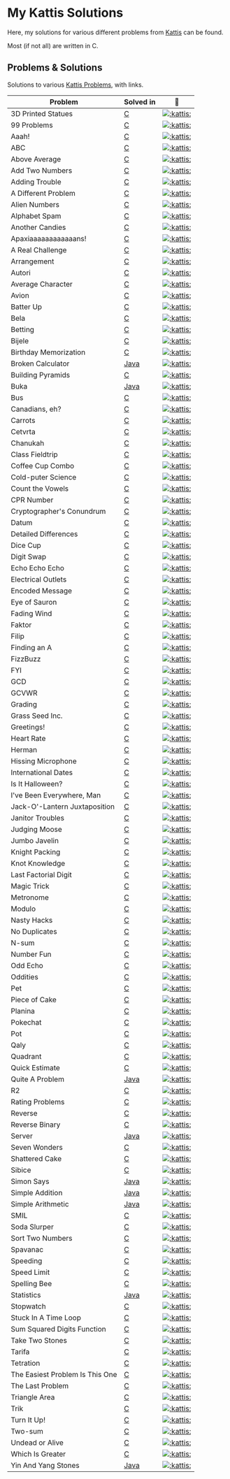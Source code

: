 
# My Kattis Solutions

Here, my solutions for various different problems from [Kattis](https://open.kattis.com/) can be found.

Most (if not all) are written in C.

## Problems & Solutions

Solutions to various [Kattis Problems](https://open.kattis.com/problems/), with links.

| Problem | Solved in | :link: |
| - | - | - |
| 3D Printed Statues | [C](https://github.com/Athaws/KattisSolutions/blob/main/src/3dprintedstatues.c) | [![:kattis:](https://open.kattis.com/favicon)](https://open.kattis.com/problems/3dprinter) |
| 99 Problems | [C](https://github.com/Athaws/KattisSolutions/blob/main/src/99problems.c) | [![:kattis:](https://open.kattis.com/favicon)](https://open.kattis.com/problems/99problems) |
| Aaah! | [C](https://github.com/Athaws/KattisSolutions/blob/main/src/aaah.c) | [![:kattis:](https://open.kattis.com/favicon)](https://open.kattis.com/problems/aaah) |
| ABC | [C](https://github.com/Athaws/KattisSolutions/blob/main/src/abc.c) | [![:kattis:](https://open.kattis.com/favicon)](https://open.kattis.com/problems/abc) |
| Above Average | [C](https://github.com/Athaws/KattisSolutions/blob/main/src/aboveaverage.c) | [![:kattis:](https://open.kattis.com/favicon)](https://open.kattis.com/problems/aboveaverage) |
| Add Two Numbers | [C](https://github.com/Athaws/KattisSolutions/blob/main/src/addtwonumbers.c) | [![:kattis:](https://open.kattis.com/favicon)](https://open.kattis.com/problems/addtwonumbers) |
| Adding Trouble | [C](https://github.com/Athaws/KattisSolutions/blob/main/src/addingtrouble.c) | [![:kattis:](https://open.kattis.com/favicon)](https://open.kattis.com/problems/addingtrouble) |
| A Different Problem | [C](https://github.com/Athaws/KattisSolutions/blob/main/src/adifferentproblem.c) | [![:kattis:](https://open.kattis.com/favicon)](https://open.kattis.com/problems/different) |
| Alien Numbers | [C](https://github.com/Athaws/KattisSolutions/blob/main/src/aliennumbers.c) | [![:kattis:](https://open.kattis.com/favicon)](https://open.kattis.com/problems/aliennumbers) |
| Alphabet Spam | [C](https://github.com/Athaws/KattisSolutions/blob/main/src/alphabetspam.c) | [![:kattis:](https://open.kattis.com/favicon)](https://open.kattis.com/problems/alphabetspam) |
| Another Candies | [C](https://github.com/Athaws/KattisSolutions/blob/main/src/anothercandies.c) | [![:kattis:](https://open.kattis.com/favicon)](https://open.kattis.com/problems/anothercandies) |
| Apaxiaaaaaaaaaaaans! | [C](https://github.com/Athaws/KattisSolutions/blob/main/src/apaxiaaaaaans.c) | [![:kattis:](https://open.kattis.com/favicon)](https://open.kattis.com/problems/apaxiaaans) |
| A Real Challenge | [C](https://github.com/Athaws/KattisSolutions/blob/main/src/arrangement.c) | [![:kattis:](https://open.kattis.com/favicon)](https://open.kattis.com/problems/arrangement) |
| Arrangement | [C](https://github.com/Athaws/KattisSolutions/blob/main/src/averagecharacter.c) | [![:kattis:](https://open.kattis.com/favicon)](https://open.kattis.com/problems/averagecharacter) |
| Autori | [C](https://github.com/Athaws/KattisSolutions/blob/main/src/autori.c) | [![:kattis:](https://open.kattis.com/favicon)](https://open.kattis.com/problems/autori) |
| Average Character | [C](https://github.com/Athaws/KattisSolutions/blob/main/src/averagecharacter.c) | [![:kattis:](https://open.kattis.com/favicon)](https://open.kattis.com/problems/averagecharacter) |
| Avion | [C](https://github.com/Athaws/KattisSolutions/blob/main/src/avion.c) | [![:kattis:](https://open.kattis.com/favicon)](https://open.kattis.com/problems/avion) |
| Batter Up | [C](https://github.com/Athaws/KattisSolutions/blob/main/src/batterup.c) | [![:kattis:](https://open.kattis.com/favicon)](https://open.kattis.com/problems/batterup) |
| Bela | [C](https://github.com/Athaws/KattisSolutions/blob/main/src/bela.c) | [![:kattis:](https://open.kattis.com/favicon)](https://open.kattis.com/problems/bela) |
| Betting | [C](https://github.com/Athaws/KattisSolutions/blob/main/src/betting.c) | [![:kattis:](https://open.kattis.com/favicon)](https://open.kattis.com/problems/betting) |
| Bijele | [C](https://github.com/Athaws/KattisSolutions/blob/main/src/bijele.c) | [![:kattis:](https://open.kattis.com/favicon)](https://open.kattis.com/problems/bijele) |
| Birthday Memorization | [C](https://github.com/Athaws/KattisSolutions/blob/main/src/birthdaymemorization.c) | [![:kattis:](https://open.kattis.com/favicon)](https://open.kattis.com/problems/fodelsedagsmemorisering) |
| Broken Calculator | [Java](https://github.com/Athaws/KattisSolutions/blob/main/src/brokencalculator.java) | [![:kattis:](https://open.kattis.com/favicon)](https://open.kattis.com/problems/brokencalculator) |
| Building Pyramids | [C](https://github.com/Athaws/KattisSolutions/blob/main/src/buildingpyramids.c) | [![:kattis:](https://open.kattis.com/favicon)](https://open.kattis.com/problems/pyramids) |
| Buka | [Java](https://github.com/Athaws/KattisSolutions/blob/main/src/buka.java) | [![:kattis:](https://open.kattis.com/favicon)](https://open.kattis.com/problems/buka) |
| Bus | [C](https://github.com/Athaws/KattisSolutions/blob/main/src/bus.c) | [![:kattis:](https://open.kattis.com/favicon)](https://open.kattis.com/problems/bus) |
| Canadians, eh? | [C](https://github.com/Athaws/KattisSolutions/blob/main/src/canadianseh.c) | [![:kattis:](https://open.kattis.com/favicon)](https://open.kattis.com/problems/canadianseh) |
| Carrots | [C](https://github.com/Athaws/KattisSolutions/blob/main/src/carrots.c) | [![:kattis:](https://open.kattis.com/favicon)](https://open.kattis.com/problems/carrots) |
| Cetvrta | [C](https://github.com/Athaws/KattisSolutions/blob/main/src/cetvrta.c) | [![:kattis:](https://open.kattis.com/favicon)](https://open.kattis.com/problems/cetvrta) |
| Chanukah | [C](https://github.com/Athaws/KattisSolutions/blob/main/src/chanukah.c) | [![:kattis:](https://open.kattis.com/favicon)](https://open.kattis.com/problems/chanukah) |
| Class Fieldtrip | [C](https://github.com/Athaws/KattisSolutions/blob/main/src/classfieldtrip.c) | [![:kattis:](https://open.kattis.com/favicon)](https://open.kattis.com/problems/classfieldtrip) |
| Coffee Cup Combo | [C](https://github.com/Athaws/KattisSolutions/blob/main/src/coffeecupcombo.c) | [![:kattis:](https://open.kattis.com/favicon)](https://open.kattis.com/problems/coffeecupcombo) |
| Cold-puter Science | [C](https://github.com/Athaws/KattisSolutions/blob/main/src/coldputerscience.c) | [![:kattis:](https://open.kattis.com/favicon)](https://open.kattis.com/problems/cold) |
| Count the Vowels | [C](https://github.com/Athaws/KattisSolutions/blob/main/src/countthevowels.c) | [![:kattis:](https://open.kattis.com/favicon)](https://open.kattis.com/problems/countthevowels) |
| CPR Number | [C](https://github.com/Athaws/KattisSolutions/blob/main/src/cprnummer.c) | [![:kattis:](https://open.kattis.com/favicon)](https://open.kattis.com/problems/cprnummer) |
| Cryptographer's Conundrum | [C](https://github.com/Athaws/KattisSolutions/blob/main/src/cryptographersconundrum.c) | [![:kattis:](https://open.kattis.com/favicon)](https://open.kattis.com/problems/cold) |
| Datum | [C](https://github.com/Athaws/KattisSolutions/blob/main/src/datum.c) | [![:kattis:](https://open.kattis.com/favicon)](https://open.kattis.com/problems/datum) |
| Detailed Differences | [C](https://github.com/Athaws/KattisSolutions/blob/main/src/detaileddifferences.c) | [![:kattis:](https://open.kattis.com/favicon)](https://open.kattis.com/problems/detaileddifferences) |
| Dice Cup | [C](https://github.com/Athaws/KattisSolutions/blob/main/src/dicecup.c) | [![:kattis:](https://open.kattis.com/favicon)](https://open.kattis.com/problems/dicecup) |
| Digit Swap | [C](https://github.com/Athaws/KattisSolutions/blob/main/src/digitswap.c) | [![:kattis:](https://open.kattis.com/favicon)](https://open.kattis.com/problems/digitswap) |
| Echo Echo Echo | [C](https://github.com/Athaws/KattisSolutions/blob/main/src/echoechoecho.c) | [![:kattis:](https://open.kattis.com/favicon)](https://open.kattis.com/problems/echoechoecho) |
| Electrical Outlets | [C](https://github.com/Athaws/KattisSolutions/blob/main/src/electricaloutlets.c) | [![:kattis:](https://open.kattis.com/favicon)](https://open.kattis.com/problems/electricaloutlets) |
| Encoded Message | [C](https://github.com/Athaws/KattisSolutions/blob/main/src/encodedmessage.c) | [![:kattis:](https://open.kattis.com/favicon)](https://open.kattis.com/problems/encodedmessage) |
| Eye of Sauron | [C](https://github.com/Athaws/KattisSolutions/blob/main/src/eyeofsauron.c) | [![:kattis:](https://open.kattis.com/favicon)](https://open.kattis.com/problems/eyeofsauron) |
| Fading Wind | [C](https://github.com/Athaws/KattisSolutions/blob/main/src/fadingwind.c) | [![:kattis:](https://open.kattis.com/favicon)](https://open.kattis.com/problems/fadingwind) |
| Faktor | [C](https://github.com/Athaws/KattisSolutions/blob/main/src/faktor.c) | [![:kattis:](https://open.kattis.com/favicon)](https://open.kattis.com/problems/faktor) |
| Filip | [C](https://github.com/Athaws/KattisSolutions/blob/main/src/filip.c) | [![:kattis:](https://open.kattis.com/favicon)](https://open.kattis.com/problems/filip) |
| Finding an A | [C](https://github.com/Athaws/KattisSolutions/blob/main/src/findingana.c) | [![:kattis:](https://open.kattis.com/favicon)](https://open.kattis.com/problems/findingana) |
| FizzBuzz | [C](https://github.com/Athaws/KattisSolutions/blob/main/src/fizzbuzz.c) | [![:kattis:](https://open.kattis.com/favicon)](https://open.kattis.com/problems/fizzbuzz) |
| FYI | [C](https://github.com/Athaws/KattisSolutions/blob/main/src/fyi.c) | [![:kattis:](https://open.kattis.com/favicon)](https://open.kattis.com/problems/fyi) |
| GCD | [C](https://github.com/Athaws/KattisSolutions/blob/main/src/gcd.c) | [![:kattis:](https://open.kattis.com/favicon)](https://open.kattis.com/problems/gcd) |
| GCVWR | [C](https://github.com/Athaws/KattisSolutions/blob/main/src/gcvwr.c) | [![:kattis:](https://open.kattis.com/favicon)](https://open.kattis.com/problems/gcvwr) |
| Grading | [C](https://github.com/Athaws/KattisSolutions/blob/main/src/grading.c) | [![:kattis:](https://open.kattis.com/favicon)](https://open.kattis.com/problems/grading) |
| Grass Seed Inc. | [C](https://github.com/Athaws/KattisSolutions/blob/main/src/grasseedinc) | [![:kattis:](https://open.kattis.com/favicon)](https://open.kattis.com/problems/grassseed) |
| Greetings! | [C](https://github.com/Athaws/KattisSolutions/blob/main/src/greetings2.c) | [![:kattis:](https://open.kattis.com/favicon)](https://open.kattis.com/problems/greetings2) |
| Heart Rate | [C](https://github.com/Athaws/KattisSolutions/blob/main/src/heartrate.c) | [![:kattis:](https://open.kattis.com/favicon)](https://open.kattis.com/problems/heartrate) |
| Herman | [C](https://github.com/Athaws/KattisSolutions/blob/main/src/herman.c) | [![:kattis:](https://open.kattis.com/favicon)](https://open.kattis.com/problems/herman) |
| Hissing Microphone | [C](https://github.com/Athaws/KattisSolutions/blob/main/src/hissingmicrophone.c) | [![:kattis:](https://open.kattis.com/favicon)](https://open.kattis.com/problems/hissingmicrophone) |
| International Dates | [C](https://github.com/Athaws/KattisSolutions/blob/main/src/internationaldates.java) | [![:kattis:](https://open.kattis.com/favicon)](https://open.kattis.com/problems/internationaldates) |
| Is It Halloween? | [C](https://github.com/Athaws/KattisSolutions/blob/main/src/isithalloween.c) | [![:kattis:](https://open.kattis.com/favicon)](https://open.kattis.com/problems/isithalloween) |
| I've Been Everywhere, Man | [C](https://github.com/Athaws/KattisSolutions/blob/main/src/beeneverywhereman.c) | [![:kattis:](https://open.kattis.com/favicon)](https://open.kattis.com/problems/everywhere) |
| Jack-O'-Lantern Juxtaposition | [C](https://github.com/Athaws/KattisSolutions/blob/main/src/jackolanternjuxtaposition.c) | [![:kattis:](https://open.kattis.com/favicon)](https://open.kattis.com/problems/jackolanternjuxtaposition) |
| Janitor Troubles | [C](https://github.com/Athaws/KattisSolutions/blob/main/src/janitortroubles.c) | [![:kattis:](https://open.kattis.com/favicon)](https://open.kattis.com/problems/janitortroubles) |
| Judging Moose | [C](https://github.com/Athaws/KattisSolutions/blob/main/src/judgingmoose.c) | [![:kattis:](https://open.kattis.com/favicon)](https://open.kattis.com/problems/judgingmoose) |
| Jumbo Javelin | [C](https://github.com/Athaws/KattisSolutions/blob/main/src/jumbojavelin.c) | [![:kattis:](https://open.kattis.com/favicon)](https://open.kattis.com/problems/jumbojavelin) |
| Knight Packing | [C](https://github.com/Athaws/KattisSolutions/blob/main/src/knightpacking.c) | [![:kattis:](https://open.kattis.com/favicon)](https://open.kattis.com/problems/knightpacking) |
| Knot Knowledge | [C](https://github.com/Athaws/KattisSolutions/blob/main/src/knotknowledge.c) | [![:kattis:](https://open.kattis.com/favicon)](https://open.kattis.com/problems/knotknowledge) |
| Last Factorial Digit | [C](https://github.com/Athaws/KattisSolutions/blob/main/src/lastfactorialdigit.c) | [![:kattis:](https://open.kattis.com/favicon)](https://open.kattis.com/problems/lastfactorialdigit) |
| Magic Trick | [C](https://github.com/Athaws/KattisSolutions/blob/main/src/magictrick.c) | [![:kattis:](https://open.kattis.com/favicon)](https://open.kattis.com/problems/magictrick) |
| Metronome | [C](https://github.com/Athaws/KattisSolutions/blob/main/src/metronome.c) | [![:kattis:](https://open.kattis.com/favicon)](https://open.kattis.com/problems/metronome) |
| Modulo | [C](https://github.com/Athaws/KattisSolutions/blob/main/src/modulo.c) | [![:kattis:](https://open.kattis.com/favicon)](https://open.kattis.com/problems/modulo) |
| Nasty Hacks | [C](https://github.com/Athaws/KattisSolutions/blob/main/src/nastyhacks.c) | [![:kattis:](https://open.kattis.com/favicon)](https://open.kattis.com/problems/nastyhacks) |
| No Duplicates | [C](https://github.com/Athaws/KattisSolutions/blob/main/src/noduplicates.c) | [![:kattis:](https://open.kattis.com/favicon)](https://open.kattis.com/problems/nodup) |
| N-sum | [C](https://github.com/Athaws/KattisSolutions/blob/main/src/nsum.c) | [![:kattis:](https://open.kattis.com/favicon)](https://open.kattis.com/problems/nsum) |
| Number Fun | [C](https://github.com/Athaws/KattisSolutions/blob/main/src/numberfun.c) | [![:kattis:](https://open.kattis.com/favicon)](https://open.kattis.com/problems/numberfun) |
| Odd Echo | [C](https://github.com/Athaws/KattisSolutions/blob/main/src/oddecho.c) | [![:kattis:](https://open.kattis.com/favicon)](https://open.kattis.com/problems/oddecho) |
| Oddities | [C](https://github.com/Athaws/KattisSolutions/blob/main/src/oddities.c) | [![:kattis:](https://open.kattis.com/favicon)](https://open.kattis.com/problems/oddities) |
| Pet | [C](https://github.com/Athaws/KattisSolutions/blob/main/src/pet.c) | [![:kattis:](https://open.kattis.com/favicon)](https://open.kattis.com/problems/pet) |
| Piece of Cake | [C](https://github.com/Athaws/KattisSolutions/blob/main/src/pieceofcake.c) | [![:kattis:](https://open.kattis.com/favicon)](https://open.kattis.com/problems/pieceofcake) |
| Planina | [C](https://github.com/Athaws/KattisSolutions/blob/main/src/planina.c) | [![:kattis:](https://open.kattis.com/favicon)](https://open.kattis.com/problems/planina) |
| Pokechat | [C](https://github.com/Athaws/KattisSolutions/blob/main/src/pokechat.c) | [![:kattis:](https://open.kattis.com/favicon)](https://open.kattis.com/problems/pokechat) |
| Pot | [C](https://github.com/Athaws/KattisSolutions/blob/main/src/pot.c) | [![:kattis:](https://open.kattis.com/favicon)](https://open.kattis.com/problems/pot) |
| Qaly | [C](https://github.com/Athaws/KattisSolutions/blob/main/src/qaly.c) | [![:kattis:](https://open.kattis.com/favicon)](https://open.kattis.com/problems/qaly) |
| Quadrant | [C](https://github.com/Athaws/KattisSolutions/blob/main/src/quadrant.c) | [![:kattis:](https://open.kattis.com/favicon)](https://open.kattis.com/problems/quadrant) |
| Quick Estimate | [C](https://github.com/Athaws/KattisSolutions/blob/main/src/quickestimate.c) | [![:kattis:](https://open.kattis.com/favicon)](https://open.kattis.com/problems/quickestimate) |
| Quite A Problem | [Java](https://github.com/Athaws/KattisSolutions/blob/main/src/quiteaproblem.java) | [![:kattis:](https://open.kattis.com/favicon)](https://open.kattis.com/problems/quiteaproblem) |
| R2 | [C](https://github.com/Athaws/KattisSolutions/blob/main/src/r2.c) | [![:kattis:](https://open.kattis.com/favicon)](https://open.kattis.com/problems/r2) |
| Rating Problems | [C](https://github.com/Athaws/KattisSolutions/blob/main/src/ratingproblems.c) | [![:kattis:](https://open.kattis.com/favicon)](https://open.kattis.com/problems/ratingproblems) |
| Reverse | [C](https://github.com/Athaws/KattisSolutions/blob/main/src/reverse.c) | [![:kattis:](https://open.kattis.com/favicon)](https://open.kattis.com/problems/ofugsnuid) |
| Reverse Binary | [C](https://github.com/Athaws/KattisSolutions/blob/main/src/reversebinary.c) | [![:kattis:](https://open.kattis.com/favicon)](https://open.kattis.com/problems/reversebinary) |
| Server | [Java](https://github.com/Athaws/KattisSolutions/blob/main/src/server.c) | [![:kattis:](https://open.kattis.com/favicon)](https://open.kattis.com/problems/server) |
| Seven Wonders | [C](https://github.com/Athaws/KattisSolutions/blob/main/src/sevenwonders.c) | [![:kattis:](https://open.kattis.com/favicon)](https://open.kattis.com/problems/sevenwonders) |
| Shattered Cake | [C](https://github.com/Athaws/KattisSolutions/blob/main/src/shatteredcake.c) | [![:kattis:](https://open.kattis.com/favicon)](https://open.kattis.com/problems/shatteredcake) |
| Sibice | [C](https://github.com/Athaws/KattisSolutions/blob/main/src/sibice.c) | [![:kattis:](https://open.kattis.com/favicon)](https://open.kattis.com/problems/sibice) |
| Simon Says | [Java](https://github.com/Athaws/KattisSolutions/blob/main/src/simonsays.java) | [![:kattis:](https://open.kattis.com/favicon)](https://open.kattis.com/problems/simonsays) |
| Simple Addition | [Java](https://github.com/Athaws/KattisSolutions/blob/main/src/simpleaddition.java) | [![:kattis:](https://open.kattis.com/favicon)](https://open.kattis.com/problems/simpleaddition) |
| Simple Arithmetic | [Java](https://github.com/Athaws/KattisSolutions/blob/main/src/simplearithmetic.java) | [![:kattis:](https://open.kattis.com/favicon)](https://open.kattis.com/problems/simplearithmetic) |
| SMIL | [C](https://github.com/Athaws/KattisSolutions/blob/main/src/smil.c) | [![:kattis:](https://open.kattis.com/favicon)](https://open.kattis.com/problems/smil) |
| Soda Slurper | [C](https://github.com/Athaws/KattisSolutions/blob/main/src/sodaslurper.c) | [![:kattis:](https://open.kattis.com/favicon)](https://open.kattis.com/problems/sodaslurper) |
| Sort Two Numbers | [C](https://github.com/Athaws/KattisSolutions/blob/main/src/sorttwonumbers.c) | [![:kattis:](https://open.kattis.com/favicon)](https://open.kattis.com/problems/sorttwonumbers) |
| Spavanac | [C](https://github.com/Athaws/KattisSolutions/blob/main/src/spavanac.c) | [![:kattis:](https://open.kattis.com/favicon)](https://open.kattis.com/problems/spavanac) |
| Speeding | [C](https://github.com/Athaws/KattisSolutions/blob/main/src/speeding.c) | [![:kattis:](https://open.kattis.com/favicon)](https://open.kattis.com/problems/speeding) |
| Speed Limit | [C](https://github.com/Athaws/KattisSolutions/blob/main/src/speedlimit.c) | [![:kattis:](https://open.kattis.com/favicon)](https://open.kattis.com/problems/speedlimit) |
| Spelling Bee | [C](https://github.com/Athaws/KattisSolutions/blob/main/src/spellingbee.c) | [![:kattis:](https://open.kattis.com/favicon)](https://open.kattis.com/problems/spellingbee) |
| Statistics | [Java](https://github.com/Athaws/KattisSolutions/blob/main/src/statistics.java) | [![:kattis:](https://open.kattis.com/favicon)](https://open.kattis.com/problems/statistics) |
| Stopwatch | [C](https://github.com/Athaws/KattisSolutions/blob/main/src/stopwatch.c) | [![:kattis:](https://open.kattis.com/favicon)](https://open.kattis.com/problems/stopwatch) |
| Stuck In A Time Loop | [C](https://github.com/Athaws/KattisSolutions/blob/main/src/stuckinatimeloop.c) | [![:kattis:](https://open.kattis.com/favicon)](https://open.kattis.com/problems/timeloop) |
| Sum Squared Digits Function | [C](https://github.com/Athaws/KattisSolutions/blob/main/src/sumsquareddigits.c) | [![:kattis:](https://open.kattis.com/favicon)](https://open.kattis.com/problems/sumsquareddigits) |
| Take Two Stones | [C](https://github.com/Athaws/KattisSolutions/blob/main/src/twostones.c) | [![:kattis:](https://open.kattis.com/favicon)](https://open.kattis.com/problems/twostones) |
| Tarifa | [C](https://github.com/Athaws/KattisSolutions/blob/main/src/tarifa.c) | [![:kattis:](https://open.kattis.com/favicon)](https://open.kattis.com/problems/tarifa) |
| Tetration | [C](https://github.com/Athaws/KattisSolutions/blob/main/src/tetration.c) | [![:kattis:](https://open.kattis.com/favicon)](https://open.kattis.com/problems/tetration) |
| The Easiest Problem Is This One | [C](https://github.com/Athaws/KattisSolutions/blob/main/src/easiest.c) | [![:kattis:](https://open.kattis.com/favicon)](https://open.kattis.com/problems/easiest) |
| The Last Problem | [C](https://github.com/Athaws/KattisSolutions/blob/main/src/thelastproblem.c) | [![:kattis:](https://open.kattis.com/favicon)](https://open.kattis.com/problems/thelastproblem) |
| Triangle Area | [C](https://github.com/Athaws/KattisSolutions/blob/main/src/trianglearea.c) | [![:kattis:](https://open.kattis.com/favicon)](https://open.kattis.com/problems/triarea) |
| Trik | [C](https://github.com/Athaws/KattisSolutions/blob/main/src/trik.c) | [![:kattis:](https://open.kattis.com/favicon)](https://open.kattis.com/problems/trik) |
| Turn It Up! | [C](https://github.com/Athaws/KattisSolutions/blob/main/src/skruop.c) | [![:kattis:](https://open.kattis.com/favicon)](https://open.kattis.com/problems/skruop) |
| Two-sum | [C](https://github.com/Athaws/KattisSolutions/blob/main/src/twosum.c) | [![:kattis:](https://open.kattis.com/favicon)](https://open.kattis.com/problems/twosum) |
| Undead or Alive | [C](https://github.com/Athaws/KattisSolutions/blob/main/src/undeadoralive.c) | [![:kattis:](https://open.kattis.com/favicon)](https://open.kattis.com/problems/undeadoralive) |
| Which Is Greater | [C](https://github.com/Athaws/KattisSolutions/blob/main/src/whichisgreater.c) | [![:kattis:](https://open.kattis.com/favicon)](https://open.kattis.com/problems/whichisgreater) |
| Yin And Yang Stones | [Java](https://github.com/Athaws/KattisSolutions/blob/main/src/yinyangstones.java) | [![:kattis:](https://open.kattis.com/favicon)](https://open.kattis.com/problems/yinyangstones) |